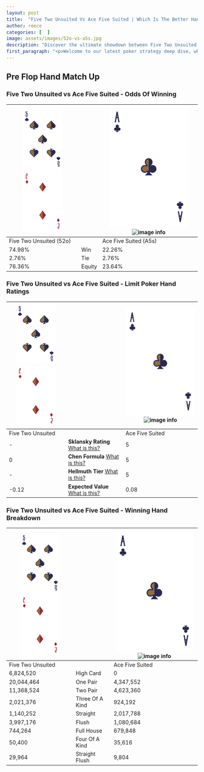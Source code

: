 ```yaml
---
layout: post
title:  "Five Two Unsuited Vs Ace Five Suited | Which Is The Better Hand In Poker? A Complete Guide"
author: reece
categories: [  ]
image: assets/images/52o-vs-a5s.jpg
description: "Discover the ultimate showdown between Five Two Unsuited and Ace Five Suited in poker! Uncover the odds, strategies, and scenarios where one hand triumphs over the other. Get ready to up your poker game with this thrilling analysis."
first_paragraph: "<p>Welcome to our latest poker strategy deep dive, where we're pitting two distinct hands against each other in a high-stakes showdown: Five Two Unsuited vs Ace Five Suited.</p><p>In the dynamic world of poker, every decision counts, and knowing which hand holds the upper hand is key to your success at the table.</p><p>In this article, we'll dissect these two hands, explore the scenarios where one dominates the other, and equip you with the knowledge to make strategic choices that can tip the odds in your favor.</p><p>Get ready to unravel the intriguing dynamics of these poker hands and elevate your game to new heights.</p>"
---
```




[comment]: # (sp0)

## Pre Flop Hand Match Up

<div class="table hand-ratings" markdown="1"> 



### Five Two Unsuited vs Ace Five Suited - Odds Of Winning


    
| ![image info](assets/images/hand1/5.png) ![image info](assets/images/hand1/2o.png) |  | ![image info](assets/images/hand2/A.png) ![image info](assets/images/hand2/5s.png) |
| -------- | -------- | -------- |
| Five Two Unsuited (52o) |  | Ace Five Suited (A5s) |
| 74.98% | Win | 22.26% |
| 2.76% | Tie | 2.76% |
| 76.36% | Equity | 23.64% |




[comment]: # (sp1)



### Five Two Unsuited vs Ace Five Suited - Limit Poker Hand Ratings


    
| ![image info](assets/images/hand1/5.png) ![image info](assets/images/hand1/2o.png) |  | ![image info](assets/images/hand2/A.png) ![image info](assets/images/hand2/5s.png) |
| -------- | -------- | -------- |
| Five Two Unsuited |  | Ace Five Suited |
| - | **Sklansky Rating** [What is this?](/sklansky-rating-explained) | 5 |
| 0 | **Chen Formula** [What is this?](/chen-formula-explained) | 5 |
| - | **Hellmuth Tier** [What is this?](/Hellmuth-tier-explained) | 5 |
| -0.12 | **Expected Value** [What is this?](/expected-value-explained) | 0.08 |




[comment]: # (sp2)



### Five Two Unsuited vs Ace Five Suited - Winning Hand Breakdown


    
| ![image info](assets/images/hand1/5.png) ![image info](assets/images/hand1/2o.png) |  | ![image info](assets/images/hand2/A.png) ![image info](assets/images/hand2/5s.png) |
| -------- | -------- | -------- |
| Five Two Unsuited |  | Ace Five Suited |
| 6,824,520 | High Card | 0 |
| 20,044,464 | One Pair | 4,347,552 |
| 11,368,524 | Two Pair | 4,623,360 |
| 2,021,376 | Three Of A Kind | 924,192 |
| 1,140,252 | Straight | 2,017,788 |
| 3,997,176 | Flush | 1,080,684 |
| 744,264 | Full House | 679,848 |
| 50,400 | Four Of A Kind | 35,616 |
| 29,964 | Straight Flush | 9,804 |




[comment]: # (sp3)



</div>

[comment]: # (sp4)



[comment]: # (sp5)

